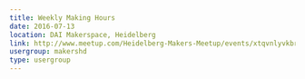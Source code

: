 ```yaml
---
title: Weekly Making Hours
date: 2016-07-13
location: DAI Makerspace, Heidelberg
link: http://www.meetup.com/Heidelberg-Makers-Meetup/events/xtqvnlyvkbrb/
usergroup: makershd
type: usergroup
---
```

